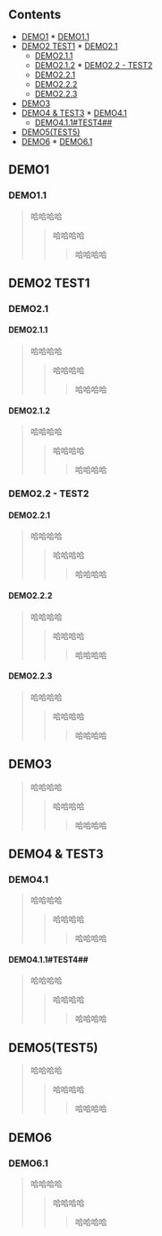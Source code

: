 ## Contents

  *  [DEMO1](#demo1)
    *  [DEMO1.1](#demo11)
  *  [DEMO2 TEST1](#demo2-test1)
    *  [DEMO2.1](#demo21)
      *  [DEMO2.1.1](#demo211)
      *  [DEMO2.1.2](#demo212)
    *  [DEMO2.2 - TEST2](#demo22--test2)
      *  [DEMO2.2.1](#demo221)
      *  [DEMO2.2.2](#demo222)
      *  [DEMO2.2.3](#demo223)
  *  [DEMO3](#demo3)
  *  [DEMO4 & TEST3](#demo4--test3)
    *  [DEMO4.1](#demo41)
      *  [DEMO4.1.1#TEST4##](#demo411test4)
  *  [DEMO5(TEST5)](#demo5test5)
  *  [DEMO6](#demo6)
    *  [DEMO6.1](#demo61)


## DEMO1
### DEMO1.1

> 哈哈哈哈
> 
> > 哈哈哈哈
> > 
> > > 哈哈哈哈
> > > 
>


## DEMO2 TEST1
### DEMO2.1
#### DEMO2.1.1

> 哈哈哈哈
> 
> > 哈哈哈哈
> > 
> > > 哈哈哈哈
> > > 
>

#### DEMO2.1.2

> 哈哈哈哈
> 
> > 哈哈哈哈
> > 
> > > 哈哈哈哈
> > > 
>

### DEMO2.2 - TEST2
#### DEMO2.2.1

> 哈哈哈哈
> 
> > 哈哈哈哈
> > 
> > > 哈哈哈哈
> > > 
>

#### DEMO2.2.2

> 哈哈哈哈
> 
> > 哈哈哈哈
> > 
> > > 哈哈哈哈
> > > 
>

#### DEMO2.2.3

> 哈哈哈哈
> 
> > 哈哈哈哈
> > 
> > > 哈哈哈哈
> > > 
>

## DEMO3

> 哈哈哈哈
> 
> > 哈哈哈哈
> > 
> > > 哈哈哈哈
> > > 
>

## DEMO4 & TEST3
### DEMO4.1

> 哈哈哈哈
> 
> > 哈哈哈哈
> > 
> > > 哈哈哈哈
> > > 
>

#### DEMO4.1.1#TEST4##

> 哈哈哈哈
> 
> > 哈哈哈哈
> > 
> > > 哈哈哈哈
> > > 
>

## DEMO5(TEST5)

> 哈哈哈哈
> 
> > 哈哈哈哈
> > 
> > > 哈哈哈哈
> > > 
>

## DEMO6
### DEMO6.1

> 哈哈哈哈
> 
> > 哈哈哈哈
> > 
> > > 哈哈哈哈
> > > 
>
